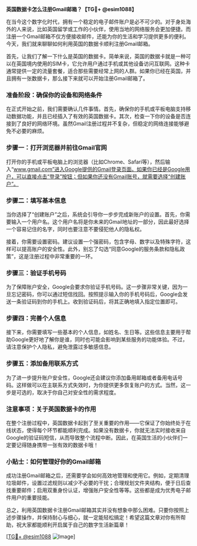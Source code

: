 **英国数据卡怎么注册Gmail邮箱？【TG💪+ @esim1088】**

在当今这个数字化时代，拥有一个稳定的电子邮件账户是必不可少的。对于身处海外的人来说，比如英国留学或工作的小伙伴，使用当地的网络服务会更加便捷。而注册一个Gmail邮箱不仅方便接收邮件，还能为你的生活和学习提供更多的便利。今天，我们就来聊聊如何利用英国的数据卡顺利注册Gmail邮箱。

首先，让我们了解一下什么是英国的数据卡。简单来说，英国的数据卡就是一种可以在英国境内使用的SIM卡，它允许用户通过手机或其他设备访问互联网。这种卡通常提供一定的流量套餐，适合那些需要经常上网的人群。如果你已经在英国，并且拥有一张数据卡，那么接下来就可以开始注册Gmail邮箱了。

### **准备阶段：确保你的设备和网络条件**

在正式开始之前，我们需要确认几件事情。首先，确保你的手机或平板电脑支持移动数据功能，并且已经插入了有效的英国数据卡。其次，检查一下你的设备是否连接到了良好的网络环境。虽然Gmail注册过程并不复杂，但稳定的网络连接能够避免不必要的麻烦。

### **步骤一：打开浏览器并前往Gmail官网**

打开你的手机或平板电脑上的浏览器（比如Chrome、Safari等），然后输入“www.gmail.com”进入Google提供的Gmail登录页面。如果你已经是Google用户，可以直接点击“登录”按钮；但如果你还没有Gmail账号，就需要选择“创建账户”。

### **步骤二：填写基本信息**

当你选择了“创建账户”之后，系统会引导你一步步完成新账户的设置。首先，你需要输入一个用户名。这个用户名将是你未来的Gmail地址的一部分，因此最好选择一个容易记住的名字，同时也要注意不要侵犯他人的隐私权。

接着，你需要设置密码。建议设置一个强密码，包含字母、数字以及特殊字符，这样可以提高账户的安全性。此外，别忘了勾选“同意Google的服务条款和隐私政策”，这是注册过程中非常重要的一环。

### **步骤三：验证手机号码**

为了保障账户安全，Google会要求你验证手机号码。这一步骤非常关键，因为一旦忘记密码，你可以通过短信找回。按照提示输入你的手机号码后，Google会发送一条验证码到你的手机上。收到验证码后，将其正确地填入指定位置即可。

### **步骤四：完善个人信息**

接下来，你需要填写一些基本的个人信息，如姓名、生日等。这些信息主要用于帮助Google更好地了解你是谁，同时也可能会影响到某些服务的功能体验。不过，请注意保护个人隐私，避免泄露过多敏感信息。

### **步骤五：添加备用联系方式**

为了进一步提升账户安全性，Google还会建议你添加备用邮箱或者备用电话号码。这样做可以在主联系方式失效时，为你提供更多恢复账户的方式。当然，这一步是可选的，取决于你自己对安全性的需求程度。

### **注意事项：关于英国数据卡的作用**

在整个注册过程中，英国数据卡起到了至关重要的作用——它保证了你始终处于在线状态，使得每个环节都能顺利完成。如果没有数据卡，你就无法实时接收来自Google的验证码短信，从而导致整个流程中断。因此，在英国生活的小伙伴们一定要记得随身携带一张有效的数据卡哦！

### **小贴士：如何管理好你的Gmail邮箱**

成功注册Gmail邮箱之后，还需要学会如何高效地管理和使用它。例如，定期清理垃圾邮件，设置过滤规则以减少不必要的干扰；合理规划文件夹结构，便于日后查找重要邮件；启用双重身份认证，增强账户安全性等等。这些都是成为优秀电子邮件用户的重要技能。

总之，利用英国数据卡注册Gmail邮箱其实并没有想象中那么困难。只要你按照上述步骤操作，并保持耐心与细心，就一定能轻松搞定！希望这篇文章对你有所帮助，祝大家都能顺利开启属于自己的数字生活新篇章！

[[TG💪+ @esim1088](https://t.me/s/esim1088) ![Image](https://i.postimg.cc/4NQfJmqS/Snipaste-2025-05-13-00-14-12.png)]